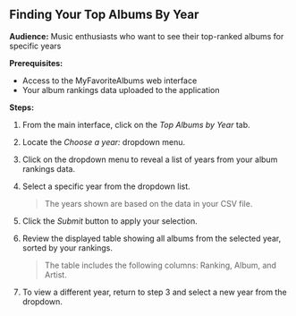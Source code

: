 ## Finding Your Top Albums By Year

**Audience:** Music enthusiasts who want to see their top-ranked albums for specific years

**Prerequisites:**

- Access to the MyFavoriteAlbums web interface
- Your album rankings data uploaded to the application

**Steps:**

1. From the main interface, click on the _Top Albums by Year_ tab.

2. Locate the _Choose a year:_ dropdown menu.

3. Click on the dropdown menu to reveal a list of years from your album rankings data.

4. Select a specific year from the dropdown list.

   > The years shown are based on the data in your CSV file.

5. Click the _Submit_ button to apply your selection.

6. Review the displayed table showing all albums from the selected year, sorted by your rankings.

   > The table includes the following columns: Ranking, Album, and Artist.

7. To view a different year, return to step 3 and select a new year from the dropdown.
